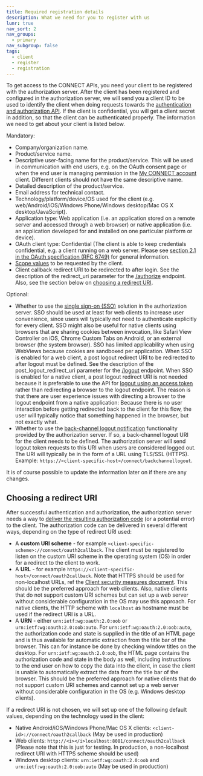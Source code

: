 ```yaml
---
title: Required registration details
description: What we need for you to register with us
lunr: true
nav_sort: 2
nav_groups:
  - primary
nav_subgroup: false
tags:
  - client
  - register
  - registration
---
```


To get access to the CONNECT APIs, you need your client to be registered with the authorization
server. After the client has been registered and configured in the authorization server, we will
send you a client ID to be used to identify the client when doing requests towards the
[authentication and authorization API](http://docs.telenordigital.com/apis/connect/id/authentication.html). If the client is
confidential, you will get a client secret in addition, so that the client can be authenticated
properly. The information we need to get about your client is listed below.

Mandatory:

-   Company/organization name.
-   Product/service name.
-   Descriptive user-facing name for the product/service.
This will be used in communication with end users, e.g. on the OAuth consent page or when
the end user is managing permission in the [My CONNECT account](http://docs.telenordigital.com/connect/myaccount/) client.
Different clients should not have the same descriptive name.
-   Detailed description of the product/service.
-   Email address for technical contact.
-   Technology/platform/device/OS used for the client
(e.g. web/Android/iOS/Windows Phone/Windows desktop/Mac OS X desktop/JavaScript).
-   Application type: Web application (i.e. an application stored on a remote server and accessed
through a web browser) or native application (i.e. an application developed for and installed on
one particular platform or device).
-   OAuth client type: Confidential (The client is able to keep credentials confidential, e.g. a client running on a web server. Please see
[section 2.1 in the OAuth specification (RFC 6749)](https://tools.ietf.org/html/rfc6749#section-2.1)
for general information.
-   [Scope values](../authorization-and-authentication/scope.html) to be requested by the client.
-   Client callback redirect URI to be redirected to after login. See the description of the
redirect_uri parameter for the
[/authorize](http://docs.telenordigital.com/apis/connect/id/authentication.html#authorization-server-user-authorization)
endpoint. Also, see the section below on [choosing a redirect URI](#choosing-a-redirect-uri).

Optional:

-   Whether to use the [single sign-on (SSO)](../authorization-and-authentication/sso.html) solution in the authorization server.
SSO should be used at least for web clients to increase user convenience, since users will
typically not need to authenticate explicitly for every client.
SSO might also be useful for native clients using browsers that are sharing cookies
between invocation, like Safari View Controller on iOS, Chrome Custom Tabs on Android,
or an external browser (the system browser).
SSO has limited applicability when using WebViews because cookies are sandboxed per application.
When SSO is enabled for a web client, a post logout redirect URI to be redirected to after logout
must be defined.
See the description of the post_logout_redirect_uri parameter for the
[/logout](http://docs.telenordigital.com/apis/connect/id/authentication.html#authorization-server-user-logout) endpoint.
When SSO is enabled for a native client, a post logout redirect URI is not needed because it is
preferable to use the API for
[logout using an access token](http://docs.telenordigital.com/apis/connect/id/authentication.html#authorization-server-user-logout-post)
rather than redirecting a browser to the logout endpoint.
The reason is that there are user experience issues with directing a browser to the logout endpoint
from a native application:
Because there is no user interaction before getting redirected back to the client for this flow,
the user will typically notice that something happened in the browser, but not exactly what.
-   Whether to use the [back-channel logout notification](../authorization-and-authentication.html#back-channel-logout)
functionality provided by the authorization server.
If so, a back-channel logout URI for the client needs to be defined.
The authorization server will send logout token requests to this URI when users are considered
logged out.
The URI will typically be in the form of a URL using TLS/SSL (HTTPS).
Example: `https://<client-specific-host>/connect/backchannellogout`.

It is of course possible to update the information later on if there are any changes.

## Choosing a redirect URI

After successful authentication and authorization, the authorization server needs a way to
[deliver the resulting authorization code](../authorization-and-authentication.html) (or a potential error) to the
client. The authorization code can be delivered in several different ways, depending on the type of
redirect URI used:

-   A __custom URI scheme__ - for example `<client-specific-scheme>://connect/oauth2callback`. The
client must be registered to listen on the custom URI scheme in the operating system (OS) in order
for a redirect to the client to work.
-   A __URL__ - for example `https://<client-specific-host>/connect/oauth2callback`.
Note that HTTPS should be used for non-localhost URLs, ref the
[Client security measures document](../authorization-and-authentication/client-security-measures.html).
This should be the preferred approach for web clients.
Also, native clients that do not support custom URI schemes but can set up a web server
without considerable configuration in the OS may use this approach.
For native clients, the HTTP scheme with `localhost` as hostname must be used if the redirect URI
is a URL.
-   A __URN__ - either `urn:ietf:wg:oauth:2.0:oob` or `urn:ietf:wg:oauth:2.0:oob:auto`. For
`urn:ietf:wg:oauth:2.0:oob:auto`, the authorization code and state is supplied in the title of an
HTML page and is thus available for automatic extraction from the title bar of the browser. This
can for instance be done by checking window titles on the desktop. For `urn:ietf:wg:oauth:2.0:oob`,
the HTML page contains the authorization code and state in the body as well, including instructions
to the end user on how to copy the data into the client, in case the client is unable to
automatically extract the data from the title bar of the browser. This should be the preferred
approach for native clients that do not support custom URI schemes and cannot set up a web server
without considerable configuration in the OS (e.g. Windows desktop clients).

If a redirect URI is not chosen, we will set up one of the following default values, depending on
the technology used in the client:

-   Native Android/iOS/Windows Phone/Mac OS X clients: `<client-id>://connect/oauth2callback` (May be
used in production)
-   Web clients: `http://<i></i>localhost:8081/connect/oauth2callback` (Please note that this is just for
testing. In production, a non-localhost redirect URI with HTTPS scheme should be used)
-   Windows desktop clients: `urn:ietf:wg:oauth:2.0:oob` and `urn:ietf:wg:oauth:2.0:oob:auto` (May be
used in production)
